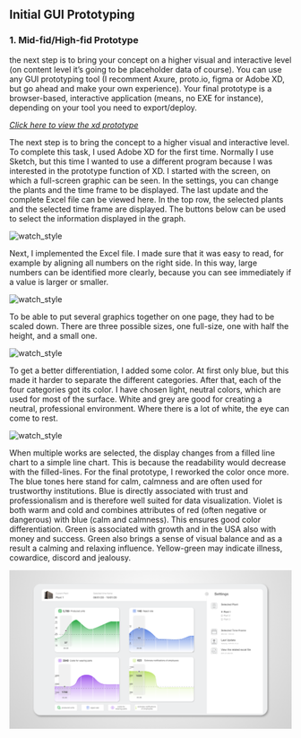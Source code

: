 ## Initial GUI Prototyping

### 1. Mid-fid/High-fid Prototype

the next step is to bring your concept on a higher visual and interactive level (on content level it’s going to be placeholder data of course). You can use any GUI prototyping tool (I recomment Axure, proto.io, figma or Adobe XD, but go ahead and make your own experience). Your final prototype is a browser-based, interactive application (means, no EXE for instance), depending on your tool you need to export/deploy.


[*Click here to view the xd prototype*](https://xd.adobe.com/view/7de112d8-ae48-4e2c-9b42-0384df6460e8-28b2/?fullscreen&hints=off)


The next step is to bring the concept to a higher visual and interactive level.
To complete this task, I used Adobe XD for the first time. Normally I use Sketch, but this time I wanted to use a different program because I was interested in the prototype function of XD.
I started with the screen, on which a full-screen graphic can be seen. In the settings, you can change the plants and the time frame to be displayed. The last update and the complete Excel file can be viewed here.
In the top row, the selected plants and the selected time frame are displayed. The buttons below can be used to select the information displayed in the graph.

![watch_style](/assets/mid_settings.png)

Next, I implemented the Excel file. I made sure that it was easy to read, for example by aligning all numbers on the right side. In this way, large numbers can be identified more clearly, because you can see immediately if a value is larger or smaller.

![watch_style](/assets/mid_excel.png)

To be able to put several graphics together on one page, they had to be scaled down. There are three possible sizes, one full-size, one with half the height, and a small one.

![watch_style](/assets/mid_grafics.png)

To get a better differentiation, I added some color. At first only blue, but this made it harder to separate the different categories. After that, each of the four categories got its color. I have chosen light, neutral colors, which are used for most of the surface. White and grey are good for creating a neutral, professional environment. Where there is a lot of white, the eye can come to rest.

![watch_style](/assets/mid_blue_grafics.png)

When multiple works are selected, the display changes from a filled line chart to a simple line chart. This is because the readability would decrease with the filled-lines. 
For the final prototype, I reworked the color once more.
The blue tones here stand for calm, calmness and are often used for trustworthy institutions. Blue is directly associated with trust and professionalism and is therefore well suited for data visualization. Violet is both warm and cold and combines attributes of red (often negative or dangerous) with blue (calm and calmness). This ensures good color differentiation. Green is associated with growth and in the USA also with money and success. Green also brings a sense of visual balance and as a result a calming and relaxing influence. Yellow-green may indicate illness, cowardice, discord and jealousy.

![watch_style](/assets/mid_final_grafics_style.png)
